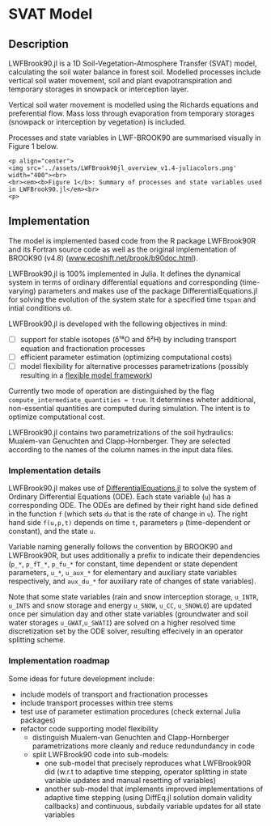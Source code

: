 # SVAT Model

## Description
LWFBrook90.jl is a 1D Soil-Vegetation-Atmosphere Transfer (SVAT) model, calculating the soil water balance in forest soil. Modelled processes include vertical soil water movement, soil and plant evapotranspiration and temporary storages in snowpack or interception layer.

Vertical soil water movement is modelled using the Richards equations and preferential flow.
Mass loss through evaporation from temporary storages (snowpack or interception by vegetation) is included.

Processes and state variables in LWF-BROOK90 are summarised visually in Figure 1 below.
```@raw html
<p align="center">
<img src='../assets/LWFBrook90jl_overview_v1.4-juliacolors.png' width="400"><br>
<br><em><b>Figure 1</b>: Summary of processes and state variables used in LWFBrook90.jl</em><br>
<p>
```

## Implementation
The model is implemented based code from the R package LWFBrook90R and its Fortran source code as well as the original implementation of BROOK90 (v4.8) (www.ecoshift.net/brook/b90doc.html).

LWFBrook90.jl is 100% implemented in Julia. It defines the dynamical system in terms of ordinary differential equations and corresponding (time-varying) parameters and makes use of the package DifferentialEquations.jl for solving the evolution of the system state for a specified time `tspan` and intial conditions `u0`.

LWFBrook90.jl is developed with the following objectives in mind:
- [ ] support for stable isotopes (δ¹⁸O and δ²H) by including transport equation and fractionation processes
- [ ] efficient parameter estimation (optimizing computational costs)
- [ ] model flexibility for alternative processes parametrizations (possibly resulting in a [flexible model framework](https://presentations.copernicus.org/EGU2020/EGU2020-17975_presentation.pdf))

Currently two mode of operation are distinguished by the flag `compute_intermediate_quantities = true`. It determines wheter additional, non-essential quantities are computed during simulation. The intent is to optimize computational cost.

LWFBrook90.jl contains two parametrizations of the soil hydraulics: Mualem-van Genuchten and Clapp-Hornberger. They are selected according to the names of the column names in the input data files.

### Implementation details
LWFBrook90.jl makes use of [DifferentialEquations.jl](https://github.com/SciML/DifferentialEquations.jl) to solve the system of Ordinary Differential Equations (ODE). Each state variable (`u`) has a corresponding ODE. The ODEs are defined by their right hand side defined in the function `f` (which sets `du` that is the rate of change in `u`). The right hand side `f(u,p,t)` depends on time `t`, parameters `p` (time-dependent or constant), and the state `u`.

Variable naming generally follows the convention by BROOK90 and LWFBrook90R, but uses additionally a prefix to indicate their dependencies (`p_*`, `p_fT_*`, `p_fu_*` for constant, time dependent or state dependent parameters, `u_*`, `u_aux_*` for elementary and auxiliary state variables respectively, and `aux_du_*` for auxiliary rate of changes of state variables).

Note that some state variables (rain and snow interception storage, `u_INTR`, `u_INTS` and snow storage and energy `u_SNOW`, `u_CC`, `u_SNOWLQ`) are updated once per simulation day and other state variables (groundwater and soil water storages `u_GWAT`,`u_SWATI`) are solved on a higher resolved time discretization set by the ODE solver, resulting effecively in an operator splitting scheme.

### Implementation roadmap

Some ideas for future development include:
- include models of transport and fractionation processes
- include transport processes within tree stems
- test use of parameter estimation procedures (check external Julia packages)
- refactor code supporting model flexibility
  - distinguish Mualem-van Genuchten and Clapp-Hornberger parametrizations more cleanly and reduce redundundancy in code
  - split LWFBrook90 code into sub-models:
    - one sub-model that precisely reproduces what LWFBrook90R did (w.r.t to adaptive time stepping, operator splitting in state variable updates and manual resetting of variables)
    - another sub-model that implements improved implementations of adaptive time stepping (using DiffEq.jl solution domain validity callbacks) and continuous, subdaily variable updates for all state variables
